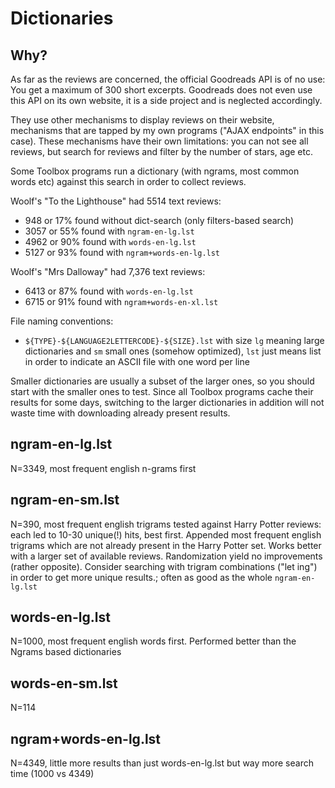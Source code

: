 # Dictionaries

## Why?

As far as the reviews are concerned, the official Goodreads API is of no use:
You get a maximum of 300 short excerpts. Goodreads does not even use this API on
its own website, it is a side project and is neglected accordingly. 

They use other mechanisms to display reviews on their website, mechanisms that
are tapped by my own programs ("AJAX endpoints" in this case). These mechanisms
have their own limitations: you can not see all reviews, but search for reviews
and filter by the number of stars, age etc.

Some Toolbox programs run a dictionary (with ngrams, most common words etc)
against this search in order to collect reviews.

Woolf's "To the Lighthouse" had 5514 text reviews: 

- 948  or 17% found without dict-search (only filters-based search)
- 3057 or 55% found with `ngram-en-lg.lst`
- 4962 or 90% found with `words-en-lg.lst`
- 5127 or 93% found with `ngram+words-en-lg.lst`

Woolf's "Mrs Dalloway" had 7,376 text reviews: 

- 6413 or 87% found with `words-en-lg.lst`
- 6715 or 91% found with `ngram+words-en-xl.lst`

File naming conventions:

- `${TYPE}-${LANGUAGE2LETTERCODE}-${SIZE}.lst` with size `lg` meaning large
  dictionaries and `sm` small ones (somehow optimized), `lst` just means list
  in order to indicate an ASCII file with one word per line

  
Smaller dictionaries are usually a subset of the larger ones, so you should 
start with the smaller ones to test. Since all Toolbox programs cache their 
results for some days, switching to the larger dictionaries in addition 
will not waste time with downloading already present results.


## ngram-en-lg.lst

N=3349, most frequent english n-grams first


## ngram-en-sm.lst

N=390, most frequent english trigrams tested against Harry Potter
reviews: each led to 10-30 unique(!) hits, best first.
Appended most frequent english trigrams which are not
already present in the Harry Potter set.
Works better with a larger set of available reviews.
Randomization yield no improvements (rather opposite).
Consider searching with trigram combinations ("let ing") 
in order to get more unique results.;
often as good as the whole `ngram-en-lg.lst`


## words-en-lg.lst

N=1000, most frequent english words first.
Performed better than the Ngrams based dictionaries


## words-en-sm.lst

N=114


## ngram+words-en-lg.lst

N=4349, little more results than just words-en-lg.lst
but way more search time (1000 vs 4349)

